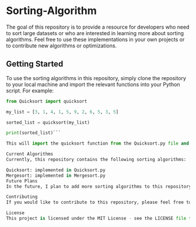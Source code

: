 # Sorting-Algorithm
The goal of this repository is to provide a resource for developers who need to sort large datasets or who are interested in learning more about sorting algorithms. Feel free to use these implementations in your own projects or to contribute new algorithms or optimizations.

## Getting Started

To use the sorting algorithms in this repository, simply clone the repository to your local machine and import the relevant functions into your Python script. For example:

```python
from Quicksort import quicksort

my_list = [3, 1, 4, 1, 5, 9, 2, 6, 5, 3, 5]

sorted_list = quicksort(my_list)

print(sorted_list)```

This will import the quicksort function from the Quicksort.py file and use it to sort the my_list variable.

Current Algorithms
Currently, this repository contains the following sorting algorithms:

Quicksort: implemented in Quicksort.py
Mergesort: implemented in Mergesort.py
Future Plans
In the future, I plan to add more sorting algorithms to this repository, including insertion sort, bubble sort, and selection sort. Additionally, I am considering creating visualizations of these algorithms to help developers understand how they work and how to use them effectively.

Contributing
If you would like to contribute to this repository, please feel free to submit a pull request with your changes. I welcome contributions from anyone who is interested in improving the quality and functionality of these sorting algorithms.

License
This project is licensed under the MIT License - see the LICENSE file for details.

